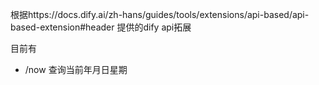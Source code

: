 根据https://docs.dify.ai/zh-hans/guides/tools/extensions/api-based/api-based-extension#header
提供的dify api拓展

目前有
- /now 查询当前年月日星期
